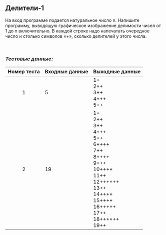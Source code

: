 ## Делители-1

На вход программе подается натуральное число n. Напишите программу, выводящую графическое изображение делимости чисел от 1 до n включительно. В каждой строке надо напечатать очередное число и столько символов «+», сколько делителей у этого числа.

<br>

### *Тестовые данные:*

| Номер теста | Входные данные | Выходные данные                                                                                                                                                   |
|:-----------:|----------------|-------------------------------------------------------------------------------------------------------------------------------------------------------------------|
|      1      | 5              | 1+<br>2++<br>3++<br>4+++<br>5++                                                                                                                                   |
|      2      | 19             | 1+<br>2++<br>3++<br>4+++<br>5++<br>6++++<br>7++<br>8++++<br>9+++<br>10++++<br>11++<br>12++++++<br>13++<br>14++++<br>15++++<br>16+++++<br>17++<br>18++++++<br>19++ |